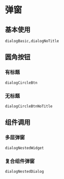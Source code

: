 # 弹窗
## 基本使用

```widgetsRow
dialogBasic,dialogNoTitle
```

## 圆角按钮
### 有标题
```widget
dialogCircleBtn
```

### 无标题
```widget
dialogCircleBtnNoTitle
```

## 组件调用
### 多层弹窗
```widget
dialogNestedWidget
```

### 复合组件弹窗
```widget
dialogNestedDialog
```




